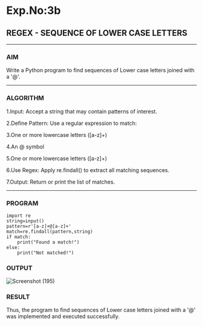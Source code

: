 # Exp.No:3b  
## REGEX - SEQUENCE OF LOWER CASE LETTERS

---

### AIM  
Write a Python program to find sequences of Lower case letters joined with a '@'.

---

### ALGORITHM

1.Input: Accept a string that may contain patterns of interest.

2.Define Pattern: Use a regular expression to match:

3.One or more lowercase letters ([a-z]+)

4.An @ symbol

5.One or more lowercase letters ([a-z]+)

6.Use Regex: Apply re.findall() to extract all matching sequences.

7.Output: Return or print the list of matches.



---

### PROGRAM

```
import re
string=input()
pattern=r'[a-z]+@[a-z]+'
match=re.findall(pattern,string)
if match:
    print("Found a match!")
else:
    print("Not matched!")
```
### OUTPUT

![Screenshot (195)](https://github.com/user-attachments/assets/d9df8ddd-013f-44a5-9f91-14def536217b)

### RESULT
Thus, the program to find sequences of Lower case letters joined with a '@' was implemented and executed successfully.
